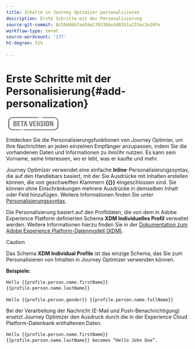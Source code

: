 ```yaml
---
title: Inhalte in Journey Optimizer personalisieren
description: Erste Schritte mit der Personalisierung
source-git-commit: 8c58dd667ea59a17833bbe3482b1a233ac2e28fe
workflow-type: tm+mt
source-wordcount: '177'
ht-degree: 51%

---
```


# Erste Schritte mit der Personalisierung{#add-personalization}

![](../assets/do-not-localize/badge.png)

Entdecken Sie die Personalisierungsfunktionen von Journey Optimier, um Ihre Nachrichten an jeden einzelnen Empfänger anzupassen, indem Sie die vorhandenen Daten und Informationen zu ihm/ihr nutzen. Es kann sein Vorname, seine Interessen, wo er lebt, was er kaufte und mehr.

Journey Optimizer verwendet eine einfache **Inline**-Personalisierungssyntax, die auf den Handlebars basiert, mit der Sie Ausdrücke mit Inhalten erstellen können, die von geschweiften Klammern **{{}}** eingeschlossen sind. Sie können ohne Einschränkungen mehrere Ausdrücke in demselben Inhalt oder Feld hinzufügen. Weitere Informationen finden Sie unter [Personalisierungssyntax](personalization-syntax.md).

Die Personalisierung basiert auf den Profildaten, die von dem in Adobe Experience Platform definierten Schema **XDM Individuelles Profil** verwaltet werden. Weitere Informationen hierzu finden Sie in der [Dokumentation zum Adobe Experience Platform-Datenmodell (XDM)](https://experienceleague.adobe.com/docs/experience-platform/xdm/home.html?lang=de).

>[!CAUTION]
>Das Schema **XDM Individual Profile** ist das einzige Schema, das Sie zum Personalisieren von Inhalten in Journey Optimizer verwenden können.

**Beispiele:**

```
Hello {{profile.person.name.firstName}} {{profile.person.name.lastName}}

Hello {{profile.person.gender}} {{profile.person.name.fullName}}
```

Bei der Verarbeitung der Nachricht (E-Mail und Push-Benachrichtigung) ersetzt Journey Optimizer den Ausdruck durch die in der Experience Cloud Platform-Datenbank enthaltenen Daten.

```
Hello {{profile.person.name.firstName}} {{profile.person.name.lastName}} becomes “Hello John Doe”.
```
